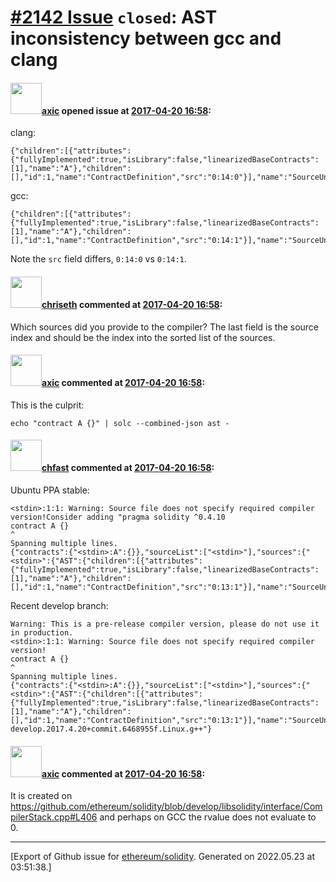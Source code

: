 # [\#2142 Issue](https://github.com/ethereum/solidity/issues/2142) `closed`: AST inconsistency between gcc and clang

#### <img src="https://avatars.githubusercontent.com/u/20340?v=4" width="50">[axic](https://github.com/axic) opened issue at [2017-04-20 16:58](https://github.com/ethereum/solidity/issues/2142):

clang:
```
{"children":[{"attributes":{"fullyImplemented":true,"isLibrary":false,"linearizedBaseContracts":[1],"name":"A"},"children":[],"id":1,"name":"ContractDefinition","src":"0:14:0"}],"name":"SourceUnit"}
```

gcc:
```
{"children":[{"attributes":{"fullyImplemented":true,"isLibrary":false,"linearizedBaseContracts":[1],"name":"A"},"children":[],"id":1,"name":"ContractDefinition","src":"0:14:1"}],"name":"SourceUnit"}
```

Note the `src` field differs, `0:14:0` vs `0:14:1`.

#### <img src="https://avatars.githubusercontent.com/u/9073706?v=4" width="50">[chriseth](https://github.com/chriseth) commented at [2017-04-20 16:58](https://github.com/ethereum/solidity/issues/2142#issuecomment-295817444):

Which sources did you provide to the compiler? The last field is the source index and should be the index into the sorted list of the sources.

#### <img src="https://avatars.githubusercontent.com/u/20340?v=4" width="50">[axic](https://github.com/axic) commented at [2017-04-20 16:58](https://github.com/ethereum/solidity/issues/2142#issuecomment-295823362):

This is the culprit:

```
echo "contract A {}" | solc --combined-json ast -
```

#### <img src="https://avatars.githubusercontent.com/u/573380?u=6cd4b0f473d862749cbed137d0bb32b726ae071f&v=4" width="50">[chfast](https://github.com/chfast) commented at [2017-04-20 16:58](https://github.com/ethereum/solidity/issues/2142#issuecomment-295824938):

Ubuntu PPA stable:
```
<stdin>:1:1: Warning: Source file does not specify required compiler version!Consider adding "pragma solidity ^0.4.10
contract A {}
^
Spanning multiple lines.
{"contracts":{"<stdin>:A":{}},"sourceList":["<stdin>"],"sources":{"<stdin>":{"AST":{"children":[{"attributes":{"fullyImplemented":true,"isLibrary":false,"linearizedBaseContracts":[1],"name":"A"},"children":[],"id":1,"name":"ContractDefinition","src":"0:13:1"}],"name":"SourceUnit"}}},"version":"0.4.10+commit.f0d539ae.Linux.g++"}
```

Recent develop branch:
```
Warning: This is a pre-release compiler version, please do not use it in production.
<stdin>:1:1: Warning: Source file does not specify required compiler version!
contract A {}
^
Spanning multiple lines.
{"contracts":{"<stdin>:A":{}},"sourceList":["<stdin>"],"sources":{"<stdin>":{"AST":{"children":[{"attributes":{"fullyImplemented":true,"isLibrary":false,"linearizedBaseContracts":[1],"name":"A"},"children":[],"id":1,"name":"ContractDefinition","src":"0:13:1"}],"name":"SourceUnit"}}},"version":"0.4.11-develop.2017.4.20+commit.6468955f.Linux.g++"}
```

#### <img src="https://avatars.githubusercontent.com/u/20340?v=4" width="50">[axic](https://github.com/axic) commented at [2017-04-20 16:58](https://github.com/ethereum/solidity/issues/2142#issuecomment-295828662):

It is created on https://github.com/ethereum/solidity/blob/develop/libsolidity/interface/CompilerStack.cpp#L406 and perhaps on GCC the rvalue does not evaluate to 0.


-------------------------------------------------------------------------------



[Export of Github issue for [ethereum/solidity](https://github.com/ethereum/solidity). Generated on 2022.05.23 at 03:51:38.]
